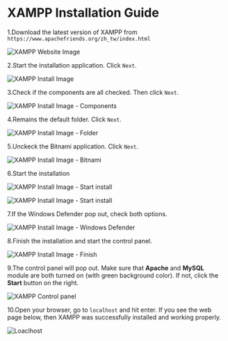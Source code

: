 # XAMPP Installation Guide
1.Download the latest version of XAMPP from `https://www.apachefriends.org/zh_tw/index.html`

![XAMPP Website Image](http://i.imgur.com/3UKmE0S.png)

2.Start the installation application. Click `Next`.

![XAMPP Install Image](http://i.imgur.com/VoF4ruQ.png)

3.Check if the components are all checked. Then click `Next`.

![XAMPP Install Image - Components](http://i.imgur.com/NDcoXmu.png)

4.Remains the default folder. Click `Next`.

![XAMPP Install Image - Folder](http://i.imgur.com/GWRGJDs.png)

5.Unckeck the Bitnami application. Click `Next`.

![XAMPP Install Image - Bitnami](http://i.imgur.com/YS3UCLP.png)

6.Start the installation

![XAMPP Install Image - Start install](http://i.imgur.com/WsiHRCO.png)

![XAMPP Install Image - Start install](http://i.imgur.com/81FwK1f.png)

7.If the Windows Defender pop out, check both options.

![XAMPP Install Image - Windows Defender](http://i.imgur.com/OGh7wlu.png)

8.Finish the installation and start the control panel.

![XAMPP Install Image - Finish](http://i.imgur.com/VoF4ruQ.png)

9.The control panel will pop out. Make sure that **Apache** and **MySQL** module are both turned on (with green background color). If not, click the **Start** button on the right.

![XAMPP Control panel](http://i.imgur.com/duF9GmP.png)

10.Open your browser, go to `localhost` and hit enter. If you see the web page below, then XAMPP was successfully installed and working properly.

![Loaclhost](http://i.imgur.com/g4sW7ko.png)
